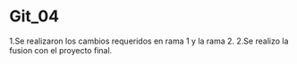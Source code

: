 # Git_04

1.Se realizaron los cambios requeridos en rama 1 y la rama 2.
2.Se realizo la fusion con el proyecto final.